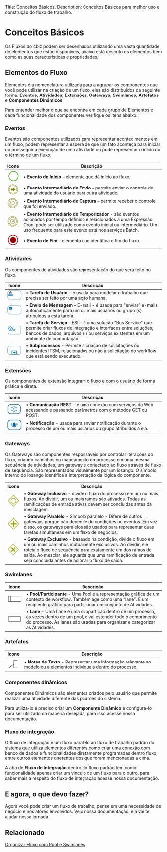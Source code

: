 Title: Conceitos Básicos.
Description: Conceitos Básicos para melhor uso e construção do fluxo de trabalho.  

# Conceitos Básicos
Os Fluxos do 4biz podem ser desenhados utilizando uma vasta quantidade de elementos que estão disponíveis, abaixo está descrito os elementos bem como as suas características e propriedades.

## Elementos do Fluxo
Elementos é a nomenclatura utilizada para a agrupar os componentes que você pode utilizar na criação de um fluxo, eles são distribuídos da seguinte forma: **Eventos**, **Atividades**, **Extensões**, **Gateways**, **Swimlanes**, **Artefatos** e **Componentes Dinâmicos**.

Para entender melhor o que se encontra em cada grupo de Elementos e cada funcionalidade dos componentes verifique os itens abaixo.

### Eventos

Eventos são componentes utilizados para representar acontecimentos em um fluxo, podem representar a espera de que um fato aconteça para iniciar ou prosseguir a execução de uma atividade ou pode representar o início ou o término de um fluxo.

|Icone|Descrição|
|------|-----|
|![ Start event 4biz][1]|•	**Evento de Início** – elemento que dá início ao fluxo;|
|![ send event 4biz][2]|•	**Evento Intermediário de Envio** – permite enviar o controle de uma atividade do usuário para outra atividade.|
|![ catch event 4biz][3]|•	**Evento Intermediário de Captura** – permite receber o controle que foi enviado.|
|![ time event 4biz][4]|•	**Evento Intermediário do Temporizador** - são eventos acionados por tempo definido e relacionados a uma Expressão Cron, pode ser utilizado como evento inicial ou intermediário. Um uso frequente para este evento está nos serviços Batch.|
|![ end event 4biz][5]|•	**Evento de Fim** – elemento que identifica o fim do fluxo.|

### Atividades

Os componentes de atividades são representação do que será feito no fluxo.

|Icone|Descrição|
|------|-----|
|![ user task 4biz][6]|•  **Tarefa de Usuário** - é usada para modelar o trabalho que precisa ser feito por uma ação humana.|
|![ mensage 4biz][7]|•	**Envio de Mensagem** – E-mail - é usada para "enviar" e-mails automaticamente para um ou mais usuários ou grupo (s) atribuídos a esta tarefa.|
|![ service task 4biz][8]|•	**Tarefa de Serviço** – ESI - é uma solução "Bus Service" que permite criar fluxos de integração e interfaces entre soluções, bancos de dados, arquivos e / ou serviços existentes em um ambiente de computação.|
|![ subprocess 4biz][9]|•	**Subprocessos** - Permite a criação de solicitações ou incidentes ITSM, relacionados ou não à solicitação do workflow que está sendo executado.|

### Extensões

Os componentes de extensão integram o fluxo e com o usuário de forma prática e direta.

|Icone|Descrição|
|------|-----|
|![ REST 4biz][10]|•	**Comunicação REST** - é uma conexão com serviços da Web acessando e passando parâmetros com o métodos GET ou POST.|
|![ notification 4biz][11]|•	**Notificação** - usada para enviar notificação durante o processo de um ou mais usuários ou grupo atribuídos a ela.|

### Gateways

Os Gateways são componentes responsáveis por controlar iterações do fluxo, criando caminhos no mapeamento do processo em uma mesma sequência de atividades, um gateway é conectado ao fluxo através de fluxo de sequência.
São representados visualmente por um losango. O símbolo interno do losango identifica a interpretação da lógica do componente.

|Icone|Descrição|
|------|-----|
|![ Inclusivo 4biz][12]|•	**Gateway Inclusivo** - divide o fluxo do processo em um ou mais fluxos. Ao dividir, um ou mais ramos são ativados. Todas as ramificações de entrada ativas devem ser concluídas antes da mesclagem.|
|![ paralelo 4biz][13]|•	**Gateway Paralelo** - Símbolo paralelo - Difere de outros gateways porque não depende de condições ou eventos. Em vez disso, os gateways paralelos são usados para representar duas tarefas simultâneas em um fluxo de negócios.|
|![ exclusivos 4biz][14]|•	**Gateway Exclusivo** - baseado na condição, divide o fluxo em um ou mais caminhos mutuamente exclusivos. Ao dividir, ele roteia o fluxo de sequência para exatamente um dos ramos de saída. Ao mesclar, ele aguarda que uma ramificação de entrada seja concluída antes de acionar o fluxo de saída.|

### Swimlanes

|Icone|Descrição|
|------|-----|
|![Pool 4biz][15]|•	**Pool/Participante** - Uma Pool é a representação gráfica de um contexto de workflow. Também age como uma “lane”. É um recipiente gráfico para particionar um conjunto de Atividades.|
|![ lane 4biz][16]|• **Lane** - Uma Lane é uma subpartição dentro de um processo, às vezes dentro de um pool, e vai estender todo o comprimento do processo. As lanes são usadas para organizar e categorizar as Atividades.|

### Artefatos

|Icone|Descrição|
|------|-----|
|![ notes 4biz][17]|•	**Notas de Texto** - Representar uma informação relevante ao modelo ou a elementos individuais dentro do processo.|

### Componentes dinâmicos

Componentes Dinâmicos são elementos criados pelo usuário que permite realizar uma atividade diferente das padrões do sistema.

Para utiliza-lo é preciso criar um **Componente Dinâmico** e configura-lo para ser utilizado da maneira desejada, para isso acesse nossa documentação.

### Fluxo de integração

O fluxo de integração é um fluxo paralelo ao fluxo de trabalho padrão do sistema que utiliza elementos diferentes como criar uma conexão com banco de dados e funcionalidades diretamente programadas dentro fluxo, entre outros elementos diferentes dos que foram mencionadas a cima.

A aba de **Fluxo de Integração** dentro do fluxo padrão tem como funcionalidade apenas criar um vinculo de um fluxo para o outro, para saber mais a respeito do fluxo de integração acesse nossa documentação.

## E agora, o que devo fazer?

Agora você pode criar um fluxo de trabalho, pense em uma necessidade de negócio e nos atores envolvidos. Vejo nossa documentação, ela vai te ajudar nessa jornada.

## Relacionado
[Organizar Fluxo com Pool e Swimlanes](https://docs.run2biz.com/pt-br/4biz-helium/tracke/use/pool-swimlanes.html)

[1]:images/1.png
[2]:images/2.png
[3]:images/3.png
[4]:images/4.png
[5]:images/5.png
[6]:images/6.png
[7]:images/7.png
[8]:images/8.png
[9]:images/9.png
[10]:images/10.png
[11]:images/11.png
[12]:images/12.png
[13]:images/13.png
[14]:images/14.png
[15]:images/15.png
[16]:images/16.png
[17]:images/17.png

